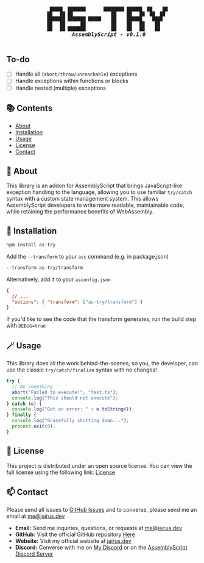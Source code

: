 <h5 align="center">
  <pre>
<span style="font-size: 0.8em;">     █████  ███████       ████████ ██████  ██    ██
    ██   ██ ██               ██    ██   ██  ██  ██ 
    ███████ ███████ █████    ██    ██████    ████  
    ██   ██      ██          ██    ██   ██    ██   
    ██   ██ ███████          ██    ██   ██    ██   </span>
    AssemblyScript - v0.1.0
  </pre>
</h5>

## To-do

- [ ] Handle all (`abort/throw/unreachable`) exceptions
- [ ] Handle exceptions within functions or blocks
- [ ] Handle nested (multiple) exceptions

## 📚 Contents

- [About](#-about)
- [Installation](#-installation)
- [Usage](#-usage)
- [License](#-license)
- [Contact](#-contact)

## 📝 About

This library is an addon for AssemblyScript that brings JavaScript-like exception handling to the language, allowing you to use familiar `try/catch` syntax with a custom state management system. This allows AssemblyScript developers to write more readable, maintainable code, while retaining the performance benefits of WebAssembly.

## 💾 Installation

```bash
npm install as-try
```

Add the `--transform` to your `asc` command (e.g. in package.json)

```bash
--transform as-try/transform
```

Alternatively, add it to your `asconfig.json`

```json
{
  // ...
  "options": { "transform": ["as-try/transform"] }
}
```

If you'd like to see the code that the transform generates, run the build step with `DEBUG=true`

## 🪄 Usage

This library does all the work behind-the-scenes, so you, the developer, can use the classic `try/catch/finalize` syntax with no changes!

```js
try {
  // Do something
  abort("Failed to execute!", "test.ts");
  console.log("This should not execute");
} catch (e) {
  console.log("Got an error: " + e.toString());
} finally {
  console.log("Gracefully shutting down...");
  process.exit(0);
}
```

## 📃 License

This project is distributed under an open source license. You can view the full license using the following link: [License](./LICENSE)

## 📫 Contact

Please send all issues to [GitHub Issues](https://github.com/JairusSW/as-json/issues) and to converse, please send me an email at [me@jairus.dev](mailto:me@jairus.dev)

- **Email:** Send me inquiries, questions, or requests at [me@jairus.dev](mailto:me@jairus.dev)
- **GitHub:** Visit the official GitHub repository [Here](https://github.com/JairusSW/as-json)
- **Website:** Visit my official website at [jairus.dev](https://jairus.dev/)
- **Discord:** Converse with me on [My Discord](discord.com/users/600700584038760448) or on the [AssemblyScript Discord Server](https://discord.gg/assemblyscript/)
